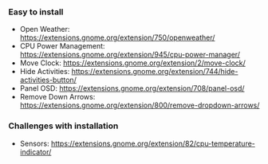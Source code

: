 
### Easy to install
* Open Weather: https://extensions.gnome.org/extension/750/openweather/
* CPU Power Management: https://extensions.gnome.org/extension/945/cpu-power-manager/
* Move Clock: https://extensions.gnome.org/extension/2/move-clock/
* Hide Activities: https://extensions.gnome.org/extension/744/hide-activities-button/
* Panel OSD: https://extensions.gnome.org/extension/708/panel-osd/
* Remove Down Arrows: https://extensions.gnome.org/extension/800/remove-dropdown-arrows/

### Challenges with installation
* Sensors: https://extensions.gnome.org/extension/82/cpu-temperature-indicator/

